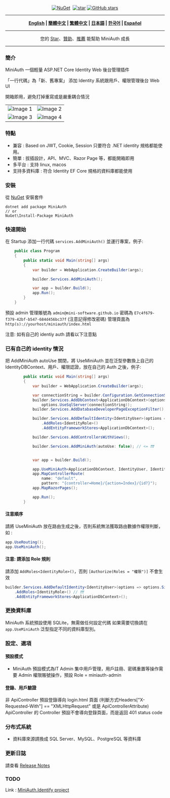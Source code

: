 <div align="center">
<p><a href="https://www.nuget.org/packages/MiniAuth"><img src="https://img.shields.io/nuget/v/MiniAuth.svg" alt="NuGet"></a>  <a href="https://www.nuget.org/packages/MiniAuth"><img src="https://img.shields.io/nuget/dt/MiniAuth.svg" alt=""></a>  
<a href="https://gitee.com/shps951023/MiniAuth"><img src="https://gitee.com/shps951023/MiniAuth/badge/star.svg" alt="star"></a> <a href="https://github.com/Mini-Software/MiniAuth" rel="nofollow"><img src="https://img.shields.io/github/stars/Mini-Software/MiniAuth?logo=github" alt="GitHub stars"></a> 
</p>
</div>

---

<div align="center">
<p><strong>
    <a href="README.md">English</a> | <a href="README.zh-CN.md">簡體中文</a> | <a href="README.zh-Hant.md">繁體中文</a> | <a href="README.ja.md">日本語</a> | <a href="README.ko.md">한국어</a> | <a href="README.es.md">Español</a>  
</strong></p>
</div>


---

<div align="center">
<p> 您的 <a href="https://github.com/mini-software/miniauth">Star</a>、<a href="https://miniexcel.github.io">贊助</a>、<a href="https://www.linkedin.com/in/itweihan/">推薦</a> 能幫助 MiniAuth 成長 </p>
</div>


---

### 簡介

MiniAuth 一個輕量 ASP.NET Core Identity Web 後台管理插件

「一行代碼」為「新、舊專案」 添加 Identity 系統跟用戶、權限管理後台 Web UI

開箱即用，避免打掉重寫或是嚴重耦合情況

<table>
    <tr>
        <td><img src="https://github.com/mini-software/MiniAuth/assets/12729184/bd744b76-6a7d-4cc4-95fa-2400c81ada00" alt="Image 1"></td>
        <td><img src="https://github.com/mini-software/MiniAuth/assets/12729184/f5377c42-98e9-4a12-b4df-3852bef01a3a" alt="Image 2"></td>
    </tr>
    <tr>
        <td><img src="https://github.com/mini-software/MiniAuth/assets/12729184/af7b445a-2ebb-4ed6-9d0c-376c06a00fb5" alt="Image 3"></td>
        <td><img src="https://github.com/mini-software/MiniAuth/assets/12729184/26007b39-7ec5-4f72-b714-4e5a8a4e124a" alt="Image 4"></td>
    </tr>
</table>




### 特點

- 兼容 :  Based on JWT, Cookie, Session 只要符合 .NET identity 規格都能使用。
- 簡單 : 拔插設計，API、MVC、Razor Page 等，都能開箱即用
- 多平台 : 支持 linux, macos
- 支持多資料庫 : 符合 Identity  EF Core 規格的資料庫都能使用

### 安裝

從 [NuGet](https://www.nuget.org/packages/MiniAuth) 安裝套件

```
dotnet add package MiniAuth
// or
NuGet\Install-Package MiniAuth
```


### 快速開始

在 Startup 添加一行代碼 `services.AddMiniAuth()` 並運行專案，例子: 

```csharp
    public class Program
    {
        public static void Main(string[] args)
        {
            var builder = WebApplication.CreateBuilder(args);

            builder.Services.AddMiniAuth();

            var app = builder.Build();
            app.Run();
        }
    }
```

預設 admin 管理賬號為 `admin@mini-software.github.io` 密碼為 `E7c4f679-f379-42bf-b547-684d456bc37f` (注意記得修改密碼)
管理頁面為 `http(s)://yourhost/miniauth/index.html`

注意: 如有自己的 identiy auth 請看以下注意點

### 已有自己的 identity 情況

把 AddMiniAuth autoUse 關閉，將 UseMiniAuth 並在泛型參數換上自己的 IdentityDBContext、用戶、權限認證，放在自己的 Auth 之後，例子: 
```csharp
        public static void Main(string[] args)
        {
            var builder = WebApplication.CreateBuilder(args);

            var connectionString = builder.Configuration.GetConnectionString("DefaultConnection") ?? throw new InvalidOperationException("Connection string 'DefaultConnection' not found.");
            builder.Services.AddDbContext<ApplicationDbContext>(options =>
                options.UseSqlServer(connectionString));
            builder.Services.AddDatabaseDeveloperPageExceptionFilter();

            builder.Services.AddDefaultIdentity<IdentityUser>(options => options.SignIn.RequireConfirmedAccount = true)
                .AddRoles<IdentityRole>()
                .AddEntityFrameworkStores<ApplicationDbContext>();

            builder.Services.AddControllersWithViews();

            builder.Services.AddMiniAuth(autoUse: false); // <= ❗❗❗


            var app = builder.Build();

            app.UseMiniAuth<ApplicationDbContext, IdentityUser, IdentityRole>();  // <= ❗❗❗ 
            app.MapControllerRoute(
                name: "default",
                pattern: "{controller=Home}/{action=Index}/{id?}");
            app.MapRazorPages();

            app.Run();
        }
```

#### 注意順序
請將 UseMiniAuth 放在路由生成之後，否則系統無法獲取路由數據作權限判斷，如 :

```c#
app.UseRouting();
app.UseMiniAuth();
```

#### 注意: 請添加 Role 規則

請添加 `AddRoles<IdentityRole>()`，否則 `[Authorize(Roles = "權限")]` 不會生效
```C#
builder.Services.AddDefaultIdentity<IdentityUser>(options => options.SignIn.RequireConfirmedAccount = true)
    .AddRoles<IdentityRole>() // ❗❗❗ 
    .AddEntityFrameworkStores<ApplicationDbContext>();
```

### 更換資料庫

MiniAuth 系統預設使用 SQLite，無需做任何設定代碼
如果需要切換請在 `app.UseMiniAuth` 泛型指定不同的資料庫型別。


### 設定、選項

#### 預設模式

- MiniAuth 預設模式為IT Admin 集中用戶管理，用戶註冊、密碼重置等操作需要 Admin 權限賬號操作，預設 Role = miniauth-admin

#### 登錄、用戶驗證

非 ApiController 預設登錄導向 login.html 頁面 (判斷方式Headers["X-Requested-With"] == "XMLHttpRequest" 或是 ApiControllerAttribute)
ApiController 的 Controller 預設不會導向登錄頁面，而是返回 401 status code


### 分布式系統

- 資料庫來源請換成 SQL Server、MySQL、PostgreSQL 等資料庫


### 更新日誌

請查看 [Release Notes](releases)

### TODO
Link : [MiniAuth.Identify project
](https://github.com/orgs/mini-software/projects/7/views/1)